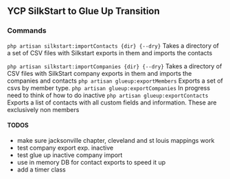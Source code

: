 ## YCP SilkStart to Glue Up Transition

### Commands

```php artisan silkstart:importContacts {dir} {--dry}```
Takes a directory of a set of CSV files with Silkstart exports in them and imports the contacts

```php artisan silkstart:importCompanies {dir} {--dry}```
Takes a directory of CSV files with SilkStart company exports in them and imports the companies and contacts
```php artisan glueup:exportMembers```
Exports a set of csvs by member type.
```php artisan glueup:exportCompanies```
In progress need to think of how to do inactive
```php artisan glueup:exportContacts```
Exports a list of contacts with all custom fields and information. These are exclusively non members

#### TODOS

* make sure jacksonville chapter, cleveland and st louis mappings work
* test company export exp. inactive
* test glue up inactive company import
* use in memory DB for contact exports to speed it up
* add a timer class



